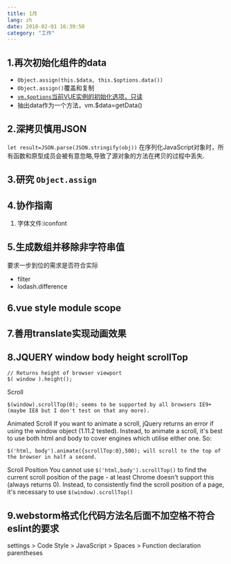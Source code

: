 ```yaml
---
title: 1月
lang: zh
date: 2018-02-01 16:39:50
category: "工作"
---
```

## 1.再次初始化组件的data
* `Object.assign(this.$data, this.$options.data())`
 * `Object.assign()`覆盖和复制
 * [`vm.$options`当前VUE实例的初始化选项，只读](https://cn.vuejs.org/v2/api/#vm-options)
* 抽出data作为一个方法，vm.$data=getData()

## 2.深拷贝慎用JSON
`let result=JSON.parse(JSON.stringify(obj))`
在序列化JavaScript对象时，所有函数和原型成员会被有意忽略,导致了源对象的方法在拷贝的过程中丢失.

## 3.研究 `Object.assign`

## 4.协作指南

1. 字体文件:iconfont

## 5.生成数组并移除非字符串值
要求一步到位的需求是否符合实际

* filter
* lodash.difference

## 6.vue style module scope

## 7.善用translate实现动画效果

## 8.JQUERY window body height scrollTop
    // Returns height of browser viewport
    $( window ).height();

Scroll

    $(window).scrollTop(0); seems to be supported by all browsers IE9+ (maybe IE8 but I don't test on that any more).

Animated Scroll
If you want to animate a scroll, jQuery returns an error if using the window object (1.11.2 tested). Instead, to animate a scroll, it's best to use both html and body to cover engines which utilise either one. So:

    $('html, body').animate({scrollTop:0},500); will scroll to the top of the browser in half a second.

Scroll Position
You cannot use `$('html,body').scrollTop()` to find the current scroll position of the page - at least Chrome doesn't support this (always returns 0). Instead, to consistently find the scroll position of a page, it's necessary to use `$(window).scrollTop()`

## 9.webstorm格式化代码方法名后面不加空格不符合eslint的要求
 settings > Code Style > JavaScript > Spaces > Function declaration parentheses